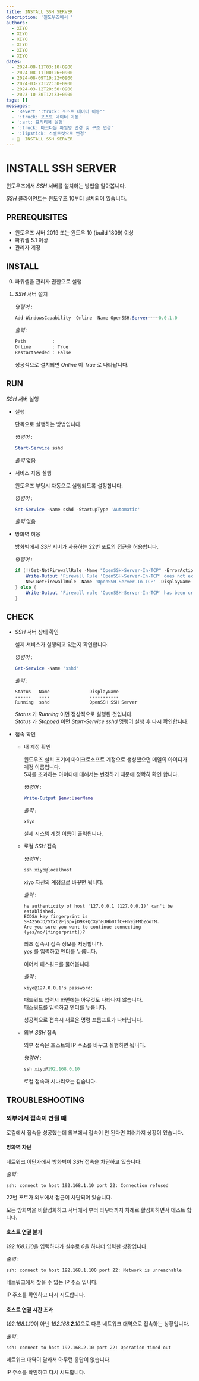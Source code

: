 ```yaml
---
title: INSTALL SSH SERVER
description: '윈도우즈에서 '
authors:
  - XIYO
  - XIYO
  - XIYO
  - XIYO
  - XIYO
  - XIYO
dates:
  - 2024-08-11T03:10+0900
  - 2024-08-11T00:26+0900
  - 2024-08-09T19:22+0900
  - 2024-03-23T22:30+0900
  - 2024-03-12T20:50+0900
  - 2023-10-30T12:33+0900
tags: []
messages:
  - 'Revert ":truck: 포스트 데이터 이동"'
  - ':truck: 포스트 데이터 이동'
  - ':art: 프리티어 실행'
  - ':truck: 마크다운 파일명 변경 및 구조 변경'
  - ':lipstick: 스벨트킷으로 변경'
  - 🌱  INSTALL SSH SERVER
---
```

# INSTALL SSH SERVER

윈도우즈에서 _SSH_ 서버를 설치하는 방법을 알아봅니다.

_SSH_ 클라이언트는 윈도우즈 10부터 설치되어 있습니다.

## PREREQUISITES

- 윈도우즈 서버 2019 또는 윈도우 10 (build 1809) 이상
- 파워셸 5.1 이상
- 관리자 계정

## INSTALL

0. 파워셸을 관리자 권한으로 실행
1. _SSH_ 서버 설치

   _명령어_ :

   ```powershell
   Add-WindowsCapability -Online -Name OpenSSH.Server~~~~0.0.1.0
   ```

   _출력_ :

   ```powershell
   Path          :
   Online        : True
   RestartNeeded : False
   ```

   성공적으로 설치되면 _Online_ 이 _True_ 로 나타납니다.

## RUN

_SSH_ 서버 실행

- 실행

  단독으로 실행하는 방법입니다.

  _명령어_ :

  ```powershell
  Start-Service sshd
  ```

  _출력_ 없음

- 서비스 자동 실행

  윈도우즈 부팅시 자동으로 실행되도록 설정합니다.

  _명령어_ :

  ```powershell
  Set-Service -Name sshd -StartupType 'Automatic'
  ```

  _출력_ 없음

- 방화벽 허용

  방화벽에서 _SSH_ 서버가 사용하는 22번 포트의 접근을 허용합니다.

  _명령어_ :

  ```powershell
  if (!(Get-NetFirewallRule -Name "OpenSSH-Server-In-TCP" -ErrorAction SilentlyContinue | Select-Object Name, Enabled)) {
      Write-Output "Firewall Rule 'OpenSSH-Server-In-TCP' does not exist, creating it..."
      New-NetFirewallRule -Name 'OpenSSH-Server-In-TCP' -DisplayName 'OpenSSH Server (sshd)' -Enabled True -Direction Inbound -Protocol TCP -Action Allow -LocalPort 22
  } else {
      Write-Output "Firewall rule 'OpenSSH-Server-In-TCP' has been created and exists."
  }
  ```

## CHECK

- _SSH_ 서버 상태 확인

  실제 서비스가 실행되고 있는지 확인합니다.

  _명령어_ :

  ```powershell
  Get-Service -Name 'sshd'
  ```

  _출력_ :

  ```text
  Status   Name               DisplayName
  ------   ----               -----------
  Running  sshd               OpenSSH SSH Server
  ```

  _Status_ 가 _Running_ 이면 정상적으로 실행된 것입니다. \
   _Status_ 가 _Stopped_ 이면 _Start-Service sshd_ 명령어 실행 후 다시 확인합니다.

- 접속 확인

  - 내 계정 확인

    윈도우즈 설치 초기에 마이크로소프트 계정으로 생성했으면 메일의 아이디가 계정 이름입니다. \
     5자를 초과하는 아이디에 대해서는 변경하기 때문에 정확히 확인 합니다.

    _명령어_ :

    ```powershell
    Write-Output $env:UserName
    ```

    _출력_ :

    ```text
    xiyo
    ```

    실제 시스템 계정 이름이 출력됩니다.

  - 로컬 _SSH_ 접속

    _명령어_ :

    ```powershell
    ssh xiyo@localhost
    ```

    xiyo 자신의 계정으로 바꾸면 됩니다.

    _출력_ :

    ```text
    he authenticity of host '127.0.0.1 (127.0.0.1)' can't be established.
    ECDSA key fingerprint is SHA256:D/StxC2FjSpxjD9X+QcXyhHJHb0tfC+Hn9iFMbZooTM.
    Are you sure you want to continue connecting (yes/no/[fingerprint])?
    ```

    최초 접속시 접속 정보를 저장합니다. \
     _yes_ 를 입력하고 엔터를 누릅니다.

    이어서 패스워드를 물어봅니다.

    _출력_ :

    ```text
    xiyo@127.0.0.1's password:
    ```

    패드워드 입력시 화면에는 아무것도 나타나지 않습니다. \
     패스워드를 입력하고 엔터를 누릅니다.

    성공적으로 접속시 새로운 명령 프롬프트가 나타납니다.

  - 외부 _SSH_ 접속

    외부 접속은 호스트의 IP 주소를 바꾸고 실행하면 됩니다.

    _명령어_ :

    ```powershell
    ssh xiyo@192.168.0.10
    ```

    로컬 접속과 시나리오는 같습니다.

## TROUBLESHOOTING

### 외부에서 접속이 안될 때

로컬에서 접속을 성공했는데 외부에서 접속이 안 된다면 여러가지 상황이 있습니다.

#### 방화벽 차단

네트워크 어딘가에서 방화벽이 _SSH_ 접속을 차단하고 있습니다.

_출력_ :

```text
ssh: connect to host 192.168.1.10 port 22: Connection refused
```

22번 포트가 외부에서 접근이 차단되어 있습니다.

모든 방화벽을 비활성화하고 서버에서 부터 라우터까지 차례로 활성화하면서 테스트 합니다.

#### 호스트 연결 불가

*192.168.1.10*을 입력하다가 실수로 *0*을 하나더 입력한 상황입니다.

_출력_ :

```text
ssh: connect to host 192.168.1.100 port 22: Network is unreachable
```

네트워크에서 찾을 수 없는 IP 주소 입니다.

IP 주소를 확인하고 다시 시도합니다.

#### 호스트 연결 시간 초과

*192.168.1.10*이 아닌 *192.168.**2**.10*으로 다른 네트워크 대역으로 접속하는 상황입니다.

_출력_ :

```text
ssh: connect to host 192.168.2.10 port 22: Operation timed out
```

네트워크 대역이 달라서 아무런 응답이 없습니다.

IP 주소를 확인하고 다시 시도합니다.
